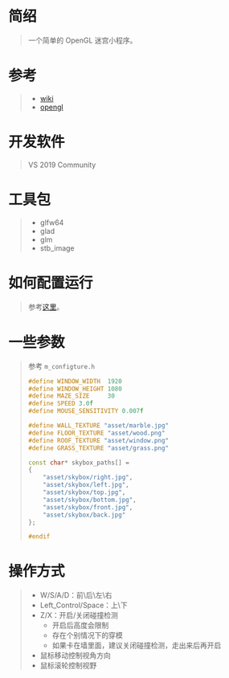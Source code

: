 

# 简绍

> 一个简单的 OpenGL 迷宫小程序。

# 参考

> - [wiki](https://en.wikipedia.org/wiki/Maze_generation_algorithm)
> - [opengl](https://learnopengl.com/)

# 开发软件

> VS 2019 Community

# 工具包

> - glfw64
> - glad
> - glm
> - stb_image

# 如何配置运行

> 参考[这里](https://morisa66.github.io/2021/01/22/OpenGL1/)。

# 一些参数

> 参考 `m_configture.h`
>
> ~~~cpp
> #define WINDOW_WIDTH	1920
> #define WINDOW_HEIGHT	1080
> #define MAZE_SIZE		30
> #define SPEED 3.0f
> #define MOUSE_SENSITIVITY 0.007f
> 
> #define WALL_TEXTURE "asset/marble.jpg"
> #define FLOOR_TEXTURE "asset/wood.png"
> #define ROOF_TEXTURE "asset/window.png"
> #define GRASS_TEXTURE "asset/grass.png"
> 
> const char* skybox_paths[] =
> {
>     "asset/skybox/right.jpg",
>     "asset/skybox/left.jpg",
>     "asset/skybox/top.jpg",
>     "asset/skybox/bottom.jpg",
>     "asset/skybox/front.jpg",
>     "asset/skybox/back.jpg"
> };
> 
> #endif
> ~~~

# 操作方式

> - W/S/A/D：前\后\左\右
> - Left_Control/Space：上\下
> - Z/X：开启/关闭碰撞检测
>   - 开启后高度会限制
>   - 存在个别情况下的穿模
>   - 如果卡在墙里面，建议关闭碰撞检测，走出来后再开启
> - 鼠标移动控制视角方向
> - 鼠标滚轮控制视野